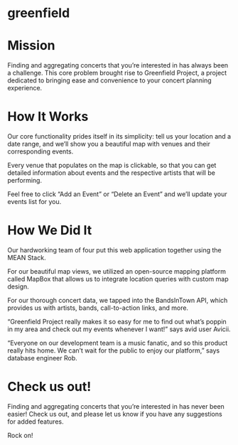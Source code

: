 # greenfield

# Mission
Finding and aggregating concerts that you’re interested in has always been a challenge. This core problem brought rise to Greenfield Project, a project dedicated to bringing ease and convenience to your concert planning experience. 

# How It Works
Our core functionality prides itself in its simplicity: tell us your location and a date range, and we’ll show you a beautiful map with venues and their corresponding events. 

Every venue that populates on the map is clickable, so that you can get detailed information about events and the respective artists that will be performing. 

Feel free to click “Add an Event” or “Delete an Event” and we’ll update your events list for you. 

# How We Did It
Our hardworking team of four put this web application together using the MEAN Stack. 

For our beautiful map views, we utilized an open-source mapping platform called MapBox that allows us to integrate location queries with custom map design. 

For our thorough concert data, we tapped into the BandsInTown API, which provides us with artists, bands, call-to-action links, and more. 

“Greenfield Project really makes it so easy for me to find out what’s poppin in my area and check out my events whenever I want!” says avid user Avicii. 

“Everyone on our development team is a music fanatic, and so this product really hits home. We can’t wait for the public to enjoy our platform,” says database engineer Rob. 

# Check us out!
Finding and aggregating concerts that you’re interested in has never been easier! Check us out, and please let us know if you have any suggestions for added features. 

Rock on!
